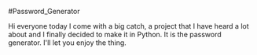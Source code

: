 #Password_Generator

Hi everyone today I come with a big catch, a project that I have heard a lot about and I finally decided to make it in Python. It is the password generator. I'll let you enjoy the thing.